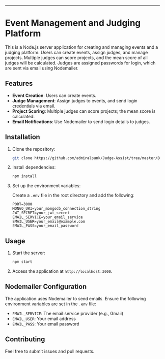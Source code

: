 ---

# Event Management and Judging Platform

This is a Node.js server application for creating and managing events and a judging platform. Users can create events, assign judges, and manage projects. Multiple judges can score projects, and the mean score of all judges will be calculated. Judges are assigned passwords for login, which are sent via email using Nodemailer.

## Features

- **Event Creation**: Users can create events.
- **Judge Management**: Assign judges to events, and send login credentials via email.
- **Project Scoring**: Multiple judges can score projects; the mean score is calculated.
- **Email Notifications**: Use Nodemailer to send login details to judges.

## Installation

1. Clone the repository:

   ```bash
   git clone https://github.com/admiralpunk/Judge-Assist/tree/master/Backend.get
   ```

2. Install dependencies:

   ```bash
   npm install
   ```

3. Set up the environment variables:

   Create a `.env` file in the root directory and add the following:

   ```env
   PORT=3000
   MONGO_URI=your_mongodb_connection_string
   JWT_SECRET=your_jwt_secret
   EMAIL_SERVICE=your_email_service
   EMAIL_USER=your_email@example.com
   EMAIL_PASS=your_email_password
   ```

## Usage

1. Start the server:

   ```bash
   npm start
   ```

2. Access the application at `http://localhost:3000`.

## Nodemailer Configuration

The application uses Nodemailer to send emails. Ensure the following environment variables are set in the `.env` file:

- `EMAIL_SERVICE`: The email service provider (e.g., Gmail)
- `EMAIL_USER`: Your email address
- `EMAIL_PASS`: Your email password

## Contributing

Feel free to submit issues and pull requests.
